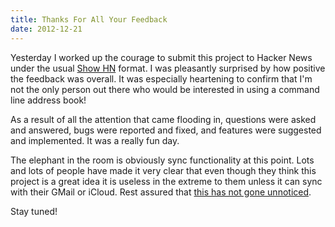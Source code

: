 ```yaml
---
title: Thanks For All Your Feedback
date: 2012-12-21
---
```


Yesterday I worked up the courage to submit this project to Hacker News under
the usual [Show HN](http://news.ycombinator.com/item?id=4947047) format. I was
pleasantly surprised by how positive the feedback was overall. It was especially
heartening to confirm that I'm not the only person out there who would be
interested in using a command line address book!

As a result of all the attention that came flooding in, questions were asked and
answered, bugs were reported and fixed, and features were suggested and
implemented. It was a really fun day.

The elephant in the room is obviously sync functionality at this point.  Lots
and lots of people have made it very clear that even though they think this
project is a great idea it is useless in the extreme to them unless it can sync
with their GMail or iCloud. Rest assured that [this has not gone
unnoticed](https://github.com/hendotcat/ppl/issues/5).

Stay tuned!

